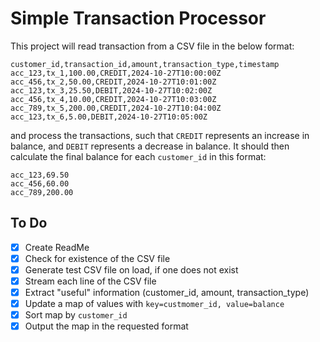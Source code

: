 # Simple Transaction Processor

This project will read transaction from a CSV file in the below format:

```csv
customer_id,transaction_id,amount,transaction_type,timestamp
acc_123,tx_1,100.00,CREDIT,2024-10-27T10:00:00Z
acc_456,tx_2,50.00,CREDIT,2024-10-27T10:01:00Z
acc_123,tx_3,25.50,DEBIT,2024-10-27T10:02:00Z
acc_456,tx_4,10.00,CREDIT,2024-10-27T10:03:00Z
acc_789,tx_5,200.00,CREDIT,2024-10-27T10:04:00Z
acc_123,tx_6,5.00,DEBIT,2024-10-27T10:05:00Z
```

and process the transactions, such that `CREDIT` represents an increase in balance, and `DEBIT` represents a decrease in balance. It should then calculate the final balance for each `customer_id` in this format:

```csv
acc_123,69.50
acc_456,60.00
acc_789,200.00
```

## To Do

- [x] Create ReadMe
- [x] Check for existence of the CSV file
- [x] Generate test CSV file on load, if one does not exist
- [x] Stream each line of the CSV file
- [x] Extract "useful" information (customer_id, amount, transaction_type)
- [x] Update a map of values with `key=custmomer_id, value=balance`
- [x] Sort map by `customer_id`
- [x] Output the map in the requested format